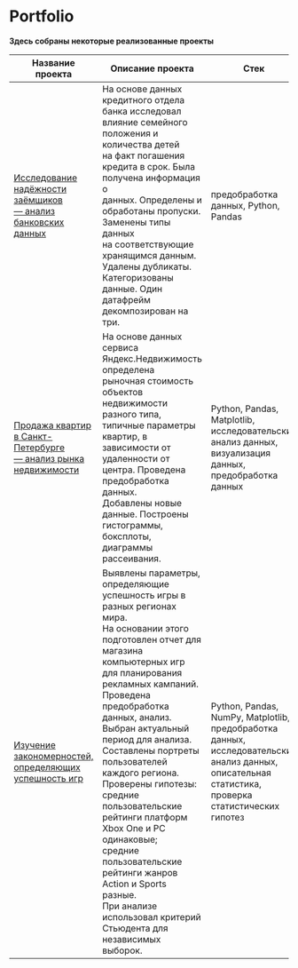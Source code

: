 # Portfolio
**Здесь собраны некоторые реализованные проекты**

| Название проекта | Описание проекта | Стек |
|----------|----------|----------|
|[ Исследование надёжности заёмщиков <br/> — анализ банковских данных](адрес://ссылки.здесь "Заголовок ссылки")| На основе данных кредитного отдела банка исследовал <br/> влияние семейного положения и количества детей <br/> на факт погашения кредита в срок. Была получена информация о <br/> данных. Определены и обработаны пропуски. Заменены типы данных <br/> на соответствующие хранящимся данным. Удалены дубликаты. <br/> Категоризованы данные. Один датафрейм декомпозирован на три.   | предобработка данных, Python, Pandas   |
|  [Продажа квартир в Санкт-Петербурге <br/> — анализ рынка недвижимости](https://github.com/AnyaGrish/yandex_practicum/blob/main/learn_projects/анализ%20рынка%20недвижимости.md)| На основе данных сервиса Яндекс.Недвижимость определена <br/> рыночная стоимость объектов недвижимости разного типа, <br/> типичные параметры квартир, в зависимости от <br/> удаленности от центра. Проведена предобработка данных. <br/> Добавлены новые данные. Построены гистограммы, боксплоты, <br/> диаграммы рассеивания.   | Python, Pandas, Matplotlib, <br/> исследовательский анализ данных, визуализация данных, <br/> предобработка данных   |
| [Изучение закономерностей, определяющих успешность игр](адрес://ссылки.здесь "Заголовок ссылки")| Выявлены параметры, определяющие успешность игры в разных регионах мира.<br/> На основании этого подготовлен отчет для магазина компьютерных игр<br/> для планирования рекламных кампаний.<br/> Проведена предобработка данных, анализ.<br/> Выбран актуальный период для анализа. Составлены портреты<br/> пользователей каждого региона. Проверены гипотезы:<br/> средние пользовательские рейтинги платформ Xbox One и PC одинаковые;<br/> средние пользовательские рейтинги жанров Action и Sports разные.<br/> При анализе использовал критерий Стьюдента для независимых выборок.  | Python, Pandas, NumPy, Matplotlib, предобработка данных, исследовательский анализ данных, описательная статистика, проверка статистических гипотез   |
